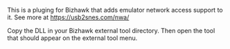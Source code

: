 This is a pluging for Bizhawk that adds emulator network access support to it.
See more at https://usb2snes.com/nwa/

Copy the DLL in your Bizhawk external tool directory.
Then open the tool that should appear on the external tool menu.
